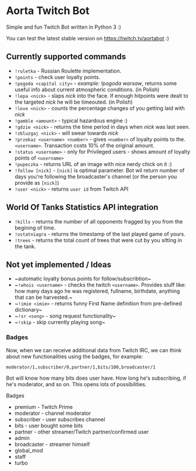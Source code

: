 # Aorta Twitch Bot

Simple and fun Twitch Bot written in Python 3 :)

You can test the latest stable version on https://twitch.tv/aortabot :)

## Currently supported commands

- `!ruletka` - Russian Roulette implementation.
- `!points` - check user loyalty points.
- `!pogoda <capital city>` - _example: !pogoda warsaw_, returns some useful info about current atmospheric conditions. (in Polish)
- `!lepa <nick>` - slaps _nick_ into the face. If enough hitpoints were dealt to the targeted _nick_ he will be timeouted. (in Polish)
- `!love <nick>` - counts the percentage changes of you getting laid with _nick_
- `!gamble <amount>` - typical hazardous engine :)
- `!gdzie <nick>` - returns the time period in days when _nick_ was last seen.
- `!zbluzgaj <nick>` - will swear towards _nick_
- `!przekaz <username> <number>` - gives `<number>` of loyalty points to the. `<username>`. Transaction costs 10% of the original amount.
- `!status <username>` - only for Privileged users - shows amount of loyalty points of `<username>`
- `!pupeczka` - returns URL of an image with nice nerdy chick on it :)
- `!follow [nick]` - `[nick]` is optimal parameter. Bot wil return number of days you're following the broadcaster's channel (or the person you provide as `[nick]`)
- `!user <nick>` - returns `user id` from Twitch API

## World Of Tanks Statistics API integration

- `!kills` - returns the number of all opponents fragged by you from the begining of time.
- `!ostatniagra` - returns the timestamp of the last played game of yours.
- `!trees` - returns the total count of trees that were cut by you sitting in the tank.

## Not yet implemented / Ideas
- ~automatic loyalty bonus points for follow/subscribtion~
- ~`!whois <username>` - checks the twitch `<username>`. Provides stuff like: how many days ago he was registered, fullname, birthdate, anything that can be harvested.~
- ~`!imie <imie>` - returns funny First Name definition from pre-defined dictionary~
- ~`!sr <song>` - song request functionality~
- ~`!skip` - skip currently playing song~

### Badges
Now, when we can receive additional data from Twitch IRC, we can think about new functionalities using the badges, for example:

```
moderator/1,subscriber/0,partner/1,bits/100,broadcaster/1
```

Bot will know how many bits does user have. How long he's subscribing, if he's moderator, and so on. This opens lots of possibilities.

Badges
- premium - Twitch Prime
- moderator - channel moderator
- subscriber - user subscribes channel
- bits - user bought some bits
- partner - other streamer/Twitch partner/confirmed user
- admin
- broadcaster - streamer himself
- global_mod
- staff
- turbo

